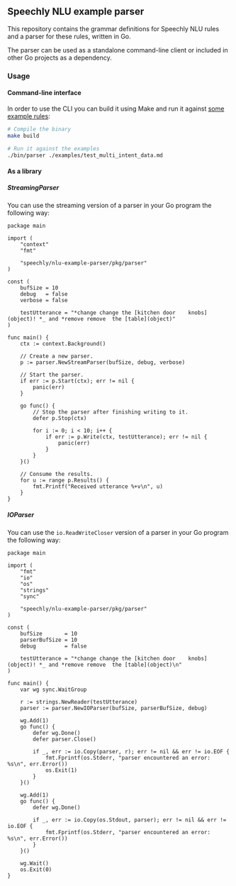 ## Speechly NLU example parser

This repository contains the grammar definitions for Speechly NLU rules and a parser for these rules, written in Go.

The parser can be used as a standalone command-line client or included in other Go projects as a dependency.

### Usage

#### Command-line interface

In order to use the CLI you can build it using Make and run it against [some example rules](examples/test_multi_intent_data.md):

```sh
# Compile the binary
make build

# Run it against the examples
./bin/parser ./examples/test_multi_intent_data.md
```

#### As a library

##### StreamingParser

You can use the streaming version of a parser in your Go program the following way:

```golang
package main

import (
	"context"
	"fmt"

	"speechly/nlu-example-parser/pkg/parser"
)

const (
	bufSize = 10
	debug   = false
	verbose = false

	testUtterance = "*change change the [kitchen door    knobs](object)! *_ and *remove remove  the [table](object)"
)

func main() {
	ctx := context.Background()

	// Create a new parser.
	p := parser.NewStreamParser(bufSize, debug, verbose)

	// Start the parser.
	if err := p.Start(ctx); err != nil {
		panic(err)
	}

	go func() {
		// Stop the parser after finishing writing to it.
		defer p.Stop(ctx)

		for i := 0; i < 10; i++ {
			if err := p.Write(ctx, testUtterance); err != nil {
				panic(err)
			}
		}
	}()

	// Consume the results.
	for u := range p.Results() {
		fmt.Printf("Received utterance %+v\n", u)
	}
}
```

##### IOParser

You can use the `io.ReadWriteCloser` version of a parser in your Go program the following way:

```golang
package main

import (
	"fmt"
	"io"
	"os"
	"strings"
	"sync"

	"speechly/nlu-example-parser/pkg/parser"
)

const (
	bufSize       = 10
	parserBufSize = 10
	debug         = false

	testUtterance = "*change change the [kitchen door    knobs](object)! *_ and *remove remove  the [table](object)\n"
)

func main() {
	var wg sync.WaitGroup

	r := strings.NewReader(testUtterance)
	parser := parser.NewIOParser(bufSize, parserBufSize, debug)

	wg.Add(1)
	go func() {
		defer wg.Done()
		defer parser.Close()

		if _, err := io.Copy(parser, r); err != nil && err != io.EOF {
			fmt.Fprintf(os.Stderr, "parser encountered an error: %s\n", err.Error())
			os.Exit(1)
		}
	}()

	wg.Add(1)
	go func() {
		defer wg.Done()

		if _, err := io.Copy(os.Stdout, parser); err != nil && err != io.EOF {
			fmt.Fprintf(os.Stderr, "parser encountered an error: %s\n", err.Error())
		}
	}()

	wg.Wait()
	os.Exit(0)
}
```
